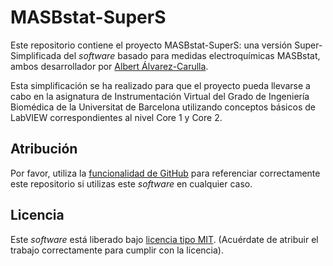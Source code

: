 # MASBstat-SuperS

Este repositorio contiene el proyecto MASBstat-SuperS: una versión Super-Simplificada del *software* basado para medidas electroquímicas MASBstat, ambos desarrollador por [Albert Álvarez-Carulla](https://thealbert.dev/).

Esta simplificación se ha realizado para que el proyecto pueda llevarse a cabo en la asignatura de Instrumentación Virtual del Grado de Ingeniería Biomédica de la Universitat de Barcelona utilizando conceptos básicos de LabVIEW correspondientes al nivel Core 1 y Core 2.

## Atribución

Por favor, utiliza la [funcionalidad de GitHub](https://github.blog/2021-08-19-enhanced-support-citations-github/) para referenciar correctamente este repositorio si utilizas este *software* en cualquier caso.

## Licencia

Este *software* está liberado bajo [licencia tipo MIT](LICENCIA.md). (Acuérdate de atribuir el trabajo correctamente para cumplir con la licencia).
